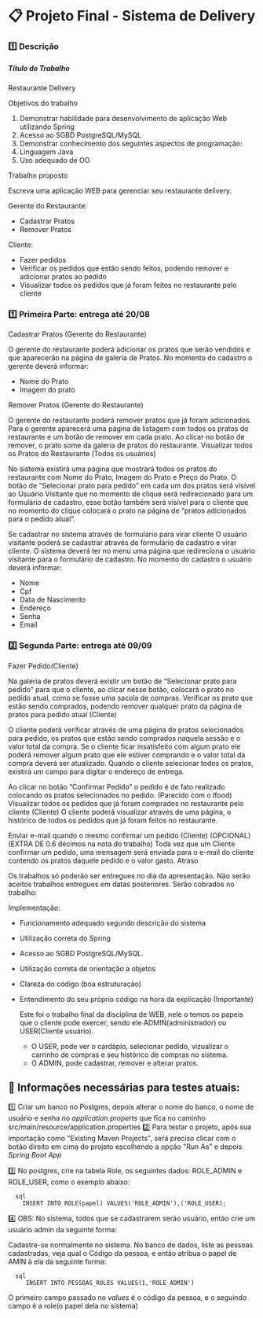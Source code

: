 # :clipboard: Projeto Final - Sistema de Delivery

### :one: Descrição

##### Título do Trabalho

Restaurante Delivery

Objetivos do trabalho

1. Demonstrar habilidade para desenvolvimento de aplicação Web utilizando
Spring
2. Acesso ao SGBD PostgreSQL/MySQL
1. Demonstrar conhecimento dos seguintes aspectos de programação:
2. Linguagem Java
3. Uso adequado de OO

Trabalho proposto

Escreva uma aplicação WEB para gerenciar seu restaurante delivery.

Gerente do Restaurante:
- Cadastrar Pratos
- Remover Pratos

Cliente:
- Fazer pedidos
- Verificar os pedidos que estão sendo feitos, podendo remover e adicionar pratos ao
pedido
- Visualizar todos os pedidos que já foram feitos no restaurante pelo cliente

### :one: Primeira Parte: entrega até 20/08

Cadastrar Pratos (Gerente do Restaurante)

  O gerente do restaurante poderá adicionar os pratos que serão vendidos e que aparecerão na
página de galeria de Pratos. No momento do cadastro o gerente deverá informar:
- Nome do Prato
- Imagem do prato

Remover Pratos (Gerente do Restaurante)

  O gerente do restaurante poderá remover pratos que já foram adicionados. Para o gerente
aparecerá uma página de listagem com todos os pratos do restaurante e um botão de remover
em cada prato. Ao clicar no botão de remover, o prato some da galeria de pratos do restaurante.
Visualizar todos os Pratos do Restaurante (Todos os usuários)

  No sistema existirá uma página que mostrará todos os pratos do restaurante com Nome do
Prato, Imagem do Prato e Preço do Prato. O botão de “Selecionar prato para pedido” em cada
um dos pratos será visível ao Usuário Visitante que no momento de clique será redirecionado
para um formulário de cadastro, esse botão também será visível para o cliente que no momento
do clique colocará o prato na página de “pratos adicionados para o pedido atual”.
  
  Se cadastrar no sistema através de formulário para virar cliente
O usuário visitante poderá se cadastrar através de formulário de cadastro e virar cliente. O
sistema deverá ter no menu uma página que redireciona o usuário visitante para o formulário de
cadastro. No momento do cadastro o usuário deverá informar:

- Nome
- Cpf
- Data de Nascimento
- Endereço
- Senha
- Email
### :two: Segunda Parte: entrega até 09/09

Fazer Pedido(Cliente)

  Na galeria de pratos deverá existir um botão de “Selecionar prato para pedido” para que o cliente,
ao clicar nesse botão, colocará o prato no pedido atual, como se fosse uma sacola de compras.
Verificar os prato que estão sendo comprados, podendo remover qualquer prato da
página de pratos para pedido atual (Cliente)

  O cliente poderá verificar através de uma página de pratos selecionados para pedido, os pratos
que estão sendo comprados naquela sessão e o valor total da compra. Se o cliente ficar
insatisfeito com algum prato ele poderá remover algum prato que ele estiver comprando e o valor
total da compra deverá ser atualizado. Quando o cliente selecionar todos os pratos, existirá um
campo para digitar o endereço de entrega.

  Ao clicar no botão “Confirmar Pedido” o pedido é de fato realizado colocando os pratos
selecionados no pedido. (Parecido com o Ifood)
Visualizar todos os pedidos que já foram comprados no restaurante pelo cliente (Cliente)
O cliente poderá visualizar através de uma página, o histórico de todos os pedidos que já foram
feitos no restaurante.

  Enviar e-mail quando o mesmo confirmar um pedido (Cliente) (OPCIONAL) (EXTRA DE
0.6 décimos na nota do trabalho)
  Toda vez que um Cliente confirmar um pedido, uma mensagem será enviada para o e-mail do
cliente contendo os pratos daquele pedido e o valor gasto.
Atraso

  Os trabalhos só poderão ser entregues no dia da apresentação. Não serão aceitos trabalhos
entregues em datas posteriores.
Serão cobrados no trabalho:

Implementação:
- Funcionamento adequado segundo descrição do sistema
- Utilização correta do Spring
- Acesso ao SGBD PostgreSQL/MySQL.
- Utilização correta de orientação a objetos
- Clareza do código (boa estruturação)
- Entendimento do seu próprio código na hora da explicação (Importante)

  Este foi o trabalho final da disciplina de WEB, nele o temos os papeis que o cliente pode exercer, sendo ele ADMIN(administrador)
ou USER(Cliente usuário).

  * O USER, pode ver o cardápio, selecionar pedido, vizualizar o carrinho de compras e seu histórico de compras no sistema.
  * O ADMIN, pode cadastrar, remover e alterar pratos.
  
 ## :key: **Informações necessárias para testes atuais:**
 
 :one: Criar um banco no Postgres, depois alterar o nome do banco, o nome de usuário e senha no _application.properts_ que fica no caminho
      src/main/resource/application.properties
 :two: Para testar o projeto, após sua importação como "Existing Maven Projects", seŕá preciso clicar com o botão direito em cima do projeto escolhendo a opção "Run As" e depois _Spring Boot App_
  
  :three: No postgres, crie na tabela Role, os seguintes dados: ROLE_ADMIN e ROLE_USER, como o exemplo abaixo:
  
      sql
        INSERT INTO ROLE(papel) VALUES('ROLE_ADMIN'),('ROLE_USER);
      
  :four: OBS: No sistema, todos que se cadastrarem serão usuário, então crie um usuário admin da seguinte forma:
          
Cadastre-se normalmente no sistema. No banco de dados, liste as pessoas cadastradas, veja qual o 
Código da pessoa, e então atribua o papel de AMIN à ela da seguinte forma:
          
      sql
         INSERT INTO PESSOAS_ROLES VALUES(1,'ROLE_ADMIN')
      
          
O primeiro campo passado no _values_ é o código da pessoa, e o seguindo campo é a role(o papel dela no sistema)
